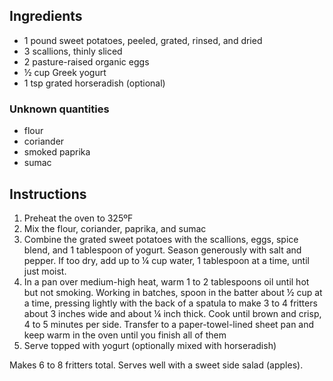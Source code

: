 ## Ingredients ##

* 1 pound sweet potatoes, peeled, grated, rinsed, and dried
* 3 scallions, thinly sliced
* 2 pasture-raised organic eggs
* ½ cup Greek yogurt
* 1 tsp grated horseradish (optional)

### Unknown quantities ###

* flour
* coriander
* smoked paprika
* sumac

## Instructions ##

1. Preheat the oven to 325ºF
2. Mix the flour, coriander, paprika, and sumac
3. Combine the grated sweet potatoes with the scallions, eggs, spice
   blend, and 1 tablespoon of yogurt. Season generously with salt and pepper. If
   too dry, add up to ¼ cup water, 1 tablespoon at a time, until just moist.
4. In a pan over medium-high heat, warm 1 to 2 tablespoons oil until hot but not
   smoking. Working in batches, spoon in the batter about ½ cup at a time,
   pressing lightly with the back of a spatula to make 3 to 4 fritters about 3
   inches wide and about ¼ inch thick. Cook until brown and crisp, 4 to 5
   minutes per side. Transfer to a paper-towel-lined sheet pan and keep warm in
   the oven until you finish all of them
5. Serve topped with yogurt (optionally mixed with horseradish)

Makes 6 to 8 fritters total. Serves well with a sweet side salad (apples).
